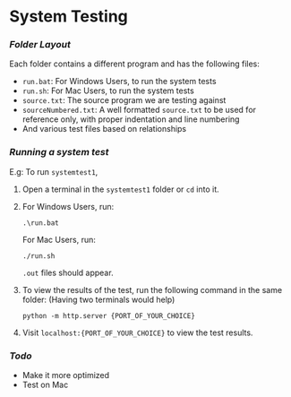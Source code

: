 # System Testing

### *Folder Layout*

Each folder contains a different program and has the following files:

- `run.bat`: For Windows Users, to run the system tests
- `run.sh`: For Mac Users, to run the system tests
- `source.txt`: The source program we are testing against
- `sourceNumbered.txt`: A well formatted `source.txt` to be used for reference only, 
with proper indentation and line numbering 
- And various test files based on relationships

### *Running a system test*

E.g: To run `systemtest1`,

1. Open a terminal in the `systemtest1` folder or `cd` into it.
2. For Windows Users, run: 

    `.\run.bat`

    For Mac Users, run:
    
    `./run.sh`

    `.out` files should appear.

3. To view the results of the test, run the following command in the same folder:
(Having two terminals would help)
    
    `python -m http.server {PORT_OF_YOUR_CHOICE}`

4. Visit `localhost:{PORT_OF_YOUR_CHOICE}` to view the test results.

### *Todo*
- Make it more optimized
- Test on Mac
